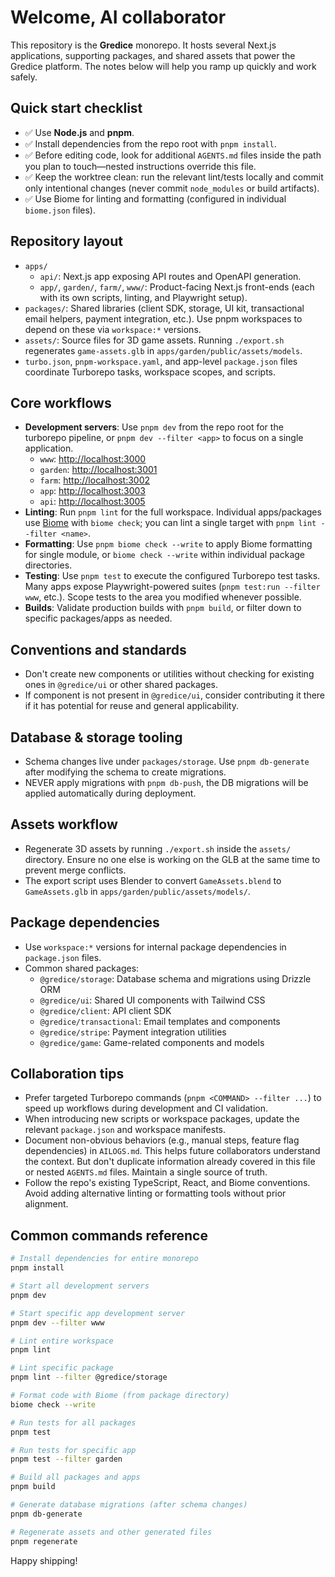 # Welcome, AI collaborator

This repository is the **Gredice** monorepo. It hosts several Next.js applications, supporting packages, and shared assets that power the Gredice platform. The notes below will help you ramp up quickly and work safely.

## Quick start checklist

- ✅ Use **Node.js** and **pnpm**.
- ✅ Install dependencies from the repo root with `pnpm install`.
- ✅ Before editing code, look for additional `AGENTS.md` files inside the path you plan to touch—nested instructions override this file.
- ✅ Keep the worktree clean: run the relevant lint/tests locally and commit only intentional changes (never commit `node_modules` or build artifacts).
- ✅ Use Biome for linting and formatting (configured in individual `biome.json` files).

## Repository layout

- `apps/`
  - `api/`: Next.js app exposing API routes and OpenAPI generation.
  - `app/`, `garden/`, `farm/`, `www/`: Product-facing Next.js front-ends (each with its own scripts, linting, and Playwright setup).
- `packages/`: Shared libraries (client SDK, storage, UI kit, transactional email helpers, payment integration, etc.). Use pnpm workspaces to depend on these via `workspace:*` versions.
- `assets/`: Source files for 3D game assets. Running `./export.sh` regenerates `game-assets.glb` in `apps/garden/public/assets/models`.
- `turbo.json`, `pnpm-workspace.yaml`, and app-level `package.json` files coordinate Turborepo tasks, workspace scopes, and scripts.

## Core workflows

- **Development servers**: Use `pnpm dev` from the repo root for the turborepo pipeline, or `pnpm dev --filter <app>` to focus on a single application.
  - `www`: <http://localhost:3000>
  - `garden`: <http://localhost:3001>
  - `farm`: <http://localhost:3002>
  - `app`: <http://localhost:3003>
  - `api`: <http://localhost:3005>
- **Linting**: Run `pnpm lint` for the full workspace. Individual apps/packages use [Biome](https://biomejs.dev) with `biome check`; you can lint a single target with `pnpm lint --filter <name>`.
- **Formatting**: Use `pnpm biome check --write` to apply Biome formatting for single module, or `biome check --write` within individual package directories.
- **Testing**: Use `pnpm test` to execute the configured Turborepo test tasks. Many apps expose Playwright-powered suites (`pnpm test:run --filter www`, etc.). Scope tests to the area you modified whenever possible.
- **Builds**: Validate production builds with `pnpm build`, or filter down to specific packages/apps as needed.

## Conventions and standards

- Don't create new components or utilities without checking for existing ones in `@gredice/ui` or other shared packages.
- If component is not present in `@gredice/ui`, consider contributing it there if it has potential for reuse and general applicability.

## Database & storage tooling

- Schema changes live under `packages/storage`. Use `pnpm db-generate` after modifying the schema to create migrations.
- NEVER apply migrations with `pnpm db-push`, the DB migrations will be applied automatically during deployment.

## Assets workflow

- Regenerate 3D assets by running `./export.sh` inside the `assets/` directory. Ensure no one else is working on the GLB at the same time to prevent merge conflicts.
- The export script uses Blender to convert `GameAssets.blend` to `GameAssets.glb` in `apps/garden/public/assets/models/`.

## Package dependencies

- Use `workspace:*` versions for internal package dependencies in `package.json` files.
- Common shared packages:
  - `@gredice/storage`: Database schema and migrations using Drizzle ORM
  - `@gredice/ui`: Shared UI components with Tailwind CSS
  - `@gredice/client`: API client SDK
  - `@gredice/transactional`: Email templates and components
  - `@gredice/stripe`: Payment integration utilities
  - `@gredice/game`: Game-related components and models

## Collaboration tips

- Prefer targeted Turborepo commands (`pnpm <COMMAND> --filter ...`) to speed up workflows during development and CI validation.
- When introducing new scripts or workspace packages, update the relevant `package.json` and workspace manifests.
- Document non-obvious behaviors (e.g., manual steps, feature flag dependencies) in `AILOGS.md`. This helps future collaborators understand the context. But don't duplicate information already covered in this file or nested `AGENTS.md` files. Maintain a single source of truth.
- Follow the repo's existing TypeScript, React, and Biome conventions. Avoid adding alternative linting or formatting tools without prior alignment.

## Common commands reference

```bash
# Install dependencies for entire monorepo
pnpm install

# Start all development servers
pnpm dev

# Start specific app development server
pnpm dev --filter www

# Lint entire workspace
pnpm lint

# Lint specific package
pnpm lint --filter @gredice/storage

# Format code with Biome (from package directory)
biome check --write

# Run tests for all packages
pnpm test

# Run tests for specific app
pnpm test --filter garden

# Build all packages and apps
pnpm build

# Generate database migrations (after schema changes)
pnpm db-generate

# Regenerate assets and other generated files
pnpm regenerate
```

Happy shipping!
